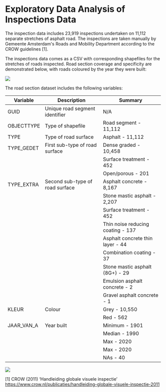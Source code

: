 # Exploratory Data Analysis of Inspections Data

The inspection data includes 23,919 inspections undertaken on 11,112 separate stretches of asphalt road. The inspections are taken manually by Gemeente Amsterdam's Roads and Mobility Department according to the CROW guidelines [1].

The inspections data comes as a CSV with corresponding shapefiles for the stretches of roads inspected. Road section coverage and specificity are demonstrated below, with roads coloured by the year they were built:

![](Road-Condition-Monitoring/media/roads.gif)

The road section dataset includes the following variables:

| Variable  | Description | Summary |
| ------------- | ------------- | ------------- |
| GUID | Unique road segment identifier  | N/A  |
| OBJECTTYPE  | Type of shapefile | Road segment - 11,112 |
| TYPE  | Type of road surface | Asphalt - 11,112 |
| TYPE_GEDET  | First sub-type of road surface | Dense graded - 10,458 |
|   |  | Surface treatment - 452 |
|   |  | Open/porous - 201 |
| TYPE_EXTRA  | Second sub-type of road surface | Asphalt concrete - 8,167 |
|   |  | Stone mastic asphalt - 2,207 |
|   |  | Surface treatment - 452 |
|   |  | Thin noise reducing coating - 137 |
|   |  | Asphalt concrete thin layer - 44 |
|   |  | Combination coating - 37 |
|   |  | Stone mastic asphalt (8G+) - 29 |
|   |  | Emulsion asphalt concrete - 2 |
|   |  | Gravel asphalt concrete - 1 |
| KLEUR | Colour | Grey - 10,550 |
|   |  | Red - 562 |
| JAAR_VAN_A | Year built | Minimum - 1901 |
|  |  | Median - 1990 |
|  |  | Max - 2020 |
|  |  | Max - 2020 |
|  |  | NAs - 40 |

![](Road-Condition-Monitoring/tree/main/media/road-construction-year-hist.jpeg)

[1] CROW (2011) ‘Handleiding globale visuele inspectie’ https://www.crow.nl/publicaties/handleiding-globale-visuele-inspectie-2011
